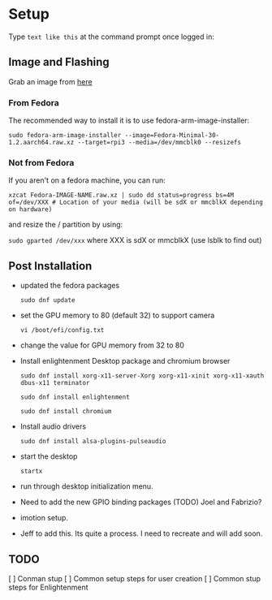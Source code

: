 # Setup

Type `text like this` at the command prompt once logged in:

## Image and Flashing

Grab an image from [here](https://fedoraproject.org/wiki/Architectures/ARM/Raspberry_Pi?rd=Raspberry_Pi#ARMv7_supported_images)

### From Fedora
The recommended way to install it is to use fedora-arm-image-installer:

`sudo fedora-arm-image-installer --image=Fedora-Minimal-30-1.2.aarch64.raw.xz --target=rpi3 --media=/dev/mmcblk0 --resizefs`

### Not from Fedora
If you aren't on a fedora machine, you can run:

`xzcat Fedora-IMAGE-NAME.raw.xz | sudo dd status=progress bs=4M of=/dev/XXX # Location of your media (will be sdX or mmcblkX depending on hardware)`

and resize the / partition by using:

`sudo gparted /dev/xxx` where XXX is sdX or mmcblkX (use lsblk to find out)

## Post Installation

- updated the fedora packages

	`sudo dnf update`

- set the GPU memory to 80 (default 32) to support camera

	`vi /boot/efi/config.txt `

- change the value for GPU memory from 32 to 80

- Install enlightenment Desktop package and chromium browser

	`sudo dnf install xorg-x11-server-Xorg xorg-x11-xinit xorg-x11-xauth dbus-x11 terminator`

	`sudo dnf install enlightenment`

	`sudo dnf install chromium`

- Install audio drivers

	`sudo dnf install alsa-plugins-pulseaudio`

- start the desktop

	`startx`

- run through desktop initialization menu.

- Need to add the new GPIO binding packages
(TODO) Joel and Fabrizio?

- imotion setup.  
- Jeff to add this.  Its quite a process.  I need to recreate and will add soon.

## TODO

[ ] Conman stup
[ ] Common setup steps for user creation
[ ] Common stup steps for Enlightenment

